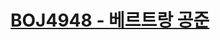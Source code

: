 # [BOJ4948 - 베르트랑 공준](https://www.acmicpc.net/problem/4948)
<!--tags: eratosthenes, math, number theory, primality test-->
